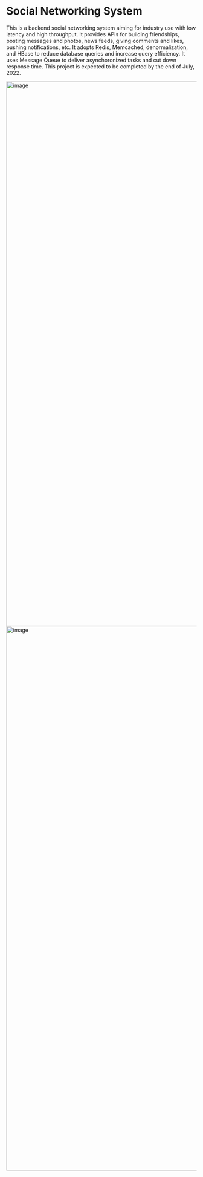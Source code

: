 # Social Networking System

This is a backend social networking system aiming for industry use with low latency and high throughput. It provides APIs for building friendships, posting messages and photos, news feeds, giving comments and likes, pushing notifications, etc. It adopts Redis, Memcached, denormalization, and HBase to reduce database queries and increase query efficiency. It uses Message Queue to deliver asynchoronized tasks and cut down response time. This project is expected to be completed by the end of July, 2022.

<img width="1440" alt="image" src="https://user-images.githubusercontent.com/70275050/178489340-77cb7ab5-649e-457a-84b8-a0fcf102803c.png">
<img width="1440" alt="image" src="https://user-images.githubusercontent.com/70275050/178489411-de28b355-2210-48c2-bceb-0d27fed80b65.png">

